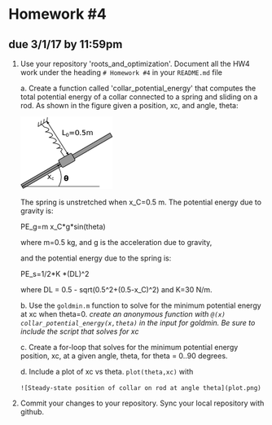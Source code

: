 # Homework #4
## due 3/1/17 by 11:59pm


1. Use your repository 'roots_and_optimization'. Document all the HW4 work under the
heading `# Homework #4` in your `README.md` file

    a. Create a function called 'collar_potential_energy' that computes the total
    potential energy of a collar connected to a spring and sliding on a rod. As shown in
    the figure given a position, xc, and angle, theta:

    ![Collar-mass on an inclined rod](collar_mass.png)

    The spring is unstretched when x_C=0.5 m. The potential energy due to gravity is:

    PE_g=m x_C\*g\*sin(theta)

    where m=0.5 kg, and g is the acceleration due to gravity, 

    and the potential energy due to the spring is:

    PE_s=1/2\*K \*(DL)^2

    where DL = 0.5 - sqrt(0.5^2+(0.5-x_C)^2) and K=30 N/m.

    b. Use the `goldmin.m` function to solve for the minimum potential energy at xc when
    theta=0. *create an anonymous function with `@(x) collar_potential_energy(x,theta)` in
    the input for goldmin. Be sure to include the script that solves for xc*

    c. Create a for-loop that solves for the minimum potential energy position, xc, at a
    given angle, theta, for theta = 0..90 degrees. 

    d. Include a plot of xc vs theta. `plot(theta,xc)` with

    `![Steady-state position of collar on rod at angle theta](plot.png)`
    
3. Commit your changes to your repository. Sync your local repository with github.
